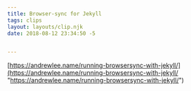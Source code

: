 ```yaml
---
title: Browser-sync for Jekyll
tags: clips
layout: layouts/clip.njk
date: 2018-08-12 23:34:50 -5


---
```

[https://andrewlee.name/running-browsersync-with-jekyll/](https://andrewlee.name/running-browsersync-with-jekyll/ "https://andrewlee.name/running-browsersync-with-jekyll/")